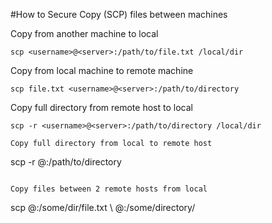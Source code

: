 #How to Secure Copy (SCP) files between machines

Copy from another machine to local
```
scp <username>@<server>:/path/to/file.txt /local/dir
```

Copy from local machine to remote machine
```
scp file.txt <username>@<server>:/path/to/directory
```

Copy full directory from remote host to local
```
scp -r <username>@<server>:/path/to/directory /local/dir

Copy full directory from local to remote host
```
scp -r <dirname> <username>@<server>:/path/to/directory
```

Copy files between 2 remote hosts from local
```
scp <username>@<server1>:/some/dir/file.txt \ <username>@<server2>:/some/directory/
```
